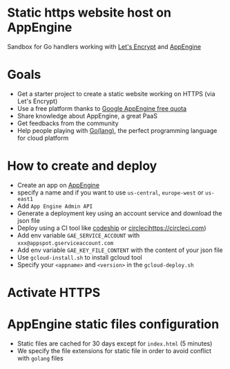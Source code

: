 # Static https website host on AppEngine
Sandbox for Go handlers working with [Let's Encrypt](https://letsencrypt.org/) and [AppEngine](https://cloud.google.com/appengine)

# Goals
- Get a starter project to create a static website working on HTTPS (via Let's Encrypt)
- Use a free platform thanks to [Google AppEngine free quota](https://cloud.google.com/appengine/docs/quotas)
- Share knowledge about AppEngine, a great PaaS 
- Get feedbacks from the community
- Help people playing with [Go(lang)](https://golang.org), the perfect programming language for cloud platform

# How to create and deploy
- Create an app on [AppEngine](https://console.cloud.google.com/)
 - specify a name and if you want to use `us-central`, `europe-west` or `us-east1`
- Add `App Engine Admin API`
- Generate a deployment key using an account service and download the json file
- Deploy using a CI tool like [codeship](https://codeship.com/) or [circleci]()https://circleci.com)
 - Add env variable `GAE_SERVICE_ACCOUNT` with `xxx@appspot.gserviceaccount.com`
 - Add env variable `GAE_KEY_FILE_CONTENT` with the content of your json file
- Use `gcloud-install.sh` to install gcloud tool
- Specify your `<appname>` and `<version>` in the `gcloud-deploy.sh` 

# Activate HTTPS


# AppEngine static files configuration 
- Static files are cached for 30 days except for `index.html` (5 minutes)
- We specify the file extensions for static file in order to avoid conflict with `golang` files
